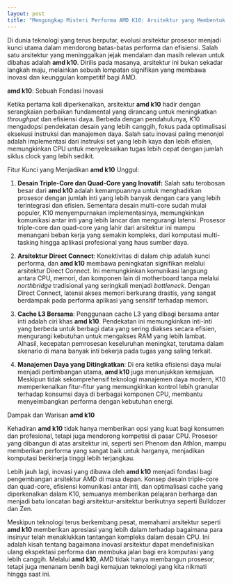 ```yaml
---
layout: post
title: "Mengungkap Misteri Performa AMD K10: Arsitektur yang Membentuk Era"
---
```


Di dunia teknologi yang terus berputar, evolusi arsitektur prosesor menjadi kunci utama dalam mendorong batas-batas performa dan efisiensi. Salah satu arsitektur yang meninggalkan jejak mendalam dan masih relevan untuk dibahas adalah **amd k10**. Dirilis pada masanya, arsitektur ini bukan sekadar langkah maju, melainkan sebuah lompatan signifikan yang membawa inovasi dan keunggulan kompetitif bagi AMD.

**amd k10**: Sebuah Fondasi Inovasi

Ketika pertama kali diperkenalkan, arsitektur **amd k10** hadir dengan serangkaian perbaikan fundamental yang dirancang untuk meningkatkan *throughput* dan efisiensi daya. Berbeda dengan pendahulunya, K10 mengadopsi pendekatan desain yang lebih canggih, fokus pada optimalisasi eksekusi instruksi dan manajemen daya. Salah satu inovasi paling menonjol adalah implementasi dari instruksi set yang lebih kaya dan lebih efisien, memungkinkan CPU untuk menyelesaikan tugas lebih cepat dengan jumlah siklus clock yang lebih sedikit.

Fitur Kunci yang Menjadikan **amd k10** Unggul:

1.  **Desain Triple-Core dan Quad-Core yang Inovatif:** Salah satu terobosan besar dari **amd k10** adalah kemampuannya untuk menghadirkan prosesor dengan jumlah inti yang lebih banyak dengan cara yang lebih terintegrasi dan efisien. Sementara desain multi-core sudah mulai populer, K10 menyempurnakan implementasinya, memungkinkan komunikasi antar inti yang lebih lancar dan mengurangi latensi. Prosesor triple-core dan quad-core yang lahir dari arsitektur ini mampu menangani beban kerja yang semakin kompleks, dari komputasi multi-tasking hingga aplikasi profesional yang haus sumber daya.

2.  **Arsitektur Direct Connect**: Konektivitas di dalam chip adalah kunci performa, dan **amd k10** membawa peningkatan signifikan melalui arsitektur Direct Connect. Ini memungkinkan komunikasi langsung antara CPU, memori, dan komponen lain di motherboard tanpa melalui *northbridge* tradisional yang seringkali menjadi *bottleneck*. Dengan Direct Connect, latensi akses memori berkurang drastis, yang sangat berdampak pada performa aplikasi yang sensitif terhadap memori.

3.  **Cache L3 Bersama**: Penggunaan cache L3 yang dibagi bersama antar inti adalah ciri khas **amd k10**. Pendekatan ini memungkinkan inti-inti yang berbeda untuk berbagi data yang sering diakses secara efisien, mengurangi kebutuhan untuk mengakses RAM yang lebih lambat. Alhasil, kecepatan pemrosesan keseluruhan meningkat, terutama dalam skenario di mana banyak inti bekerja pada tugas yang saling terkait.

4.  **Manajemen Daya yang Ditingkatkan**: Di era ketika efisiensi daya mulai menjadi pertimbangan utama, **amd k10** juga menunjukkan kemajuan. Meskipun tidak sekomprehensif teknologi manajemen daya modern, K10 memperkenalkan fitur-fitur yang memungkinkan kontrol lebih granular terhadap konsumsi daya di berbagai komponen CPU, membantu menyeimbangkan performa dengan kebutuhan energi.

Dampak dan Warisan **amd k10**

Kehadiran **amd k10** tidak hanya memberikan opsi yang kuat bagi konsumen dan profesional, tetapi juga mendorong kompetisi di pasar CPU. Prosesor yang dibangun di atas arsitektur ini, seperti seri Phenom dan Athlon, mampu memberikan performa yang sangat baik untuk harganya, menjadikan komputasi berkinerja tinggi lebih terjangkau.

Lebih jauh lagi, inovasi yang dibawa oleh **amd k10** menjadi fondasi bagi pengembangan arsitektur AMD di masa depan. Konsep desain triple-core dan quad-core, efisiensi komunikasi antar inti, dan optimalisasi cache yang diperkenalkan dalam K10, semuanya memberikan pelajaran berharga dan menjadi batu loncatan bagi arsitektur-arsitektur berikutnya seperti Bulldozer dan Zen.

Meskipun teknologi terus berkembang pesat, memahami arsitektur seperti **amd k10** memberikan apresiasi yang lebih dalam terhadap bagaimana para insinyur telah menaklukkan tantangan kompleks dalam desain CPU. Ini adalah kisah tentang bagaimana inovasi arsitektur dapat mendefinisikan ulang ekspektasi performa dan membuka jalan bagi era komputasi yang lebih canggih. Melalui **amd k10**, AMD tidak hanya membangun prosesor, tetapi juga menanam benih bagi kemajuan teknologi yang kita nikmati hingga saat ini.
